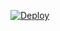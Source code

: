 [![Deploy](https://www.herokucdn.com/deploy/button.svg)](https://heroku.com/deploy?template=https://github.com/deaduserbot/leecherga)
